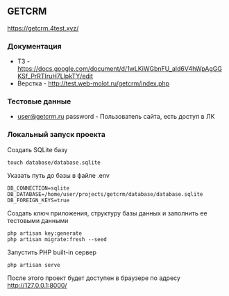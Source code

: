## GETCRM

https://getcrm.4test.xyz/ 

### Документация

- ТЗ - https://docs.google.com/document/d/1wLKiWGbnFU_aId6V4hWpAgGGKSf_PrRTIruH7LlpkTY/edit
- Верстка - http://test.web-molot.ru/getcrm/index.php

### Тестовые данные

- user@getcrm.ru password - Пользователь сайта, есть доступ в ЛК

### Локальный запуск проекта

Создать SQLite базу

```
touch database/database.sqlite
```

Указать путь до базы в файле .env

```
DB_CONNECTION=sqlite
DB_DATABASE=/home/user/projects/getcrm/database/database.sqlite
DB_FOREIGN_KEYS=true
```

Создать ключ приложения, структуру базы данных и заполнить ее тестовыми данными

```
php artisan key:generate
php artisan migrate:fresh --seed
```

Запустить PHP built-in сервер

```
php artisan serve
```

После этого проект будет доступен в браузере по адресу http://127.0.0.1:8000/

